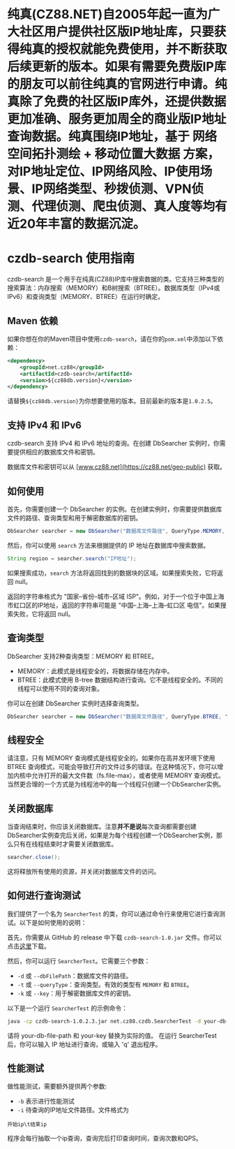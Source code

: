 # 纯真(CZ88.NET)自2005年起一直为广大社区用户提供社区版IP地址库，只要获得纯真的授权就能免费使用，并不断获取后续更新的版本。如果有需要免费版IP库的朋友可以前往纯真的官网进行申请。纯真除了免费的社区版IP库外，还提供数据更加准确、服务更加周全的商业版IP地址查询数据。纯真围绕IP地址，基于 网络空间拓扑测绘 + 移动位置大数据 方案，对IP地址定位、IP网络风险、IP使用场景、IP网络类型、秒拨侦测、VPN侦测、代理侦测、爬虫侦测、真人度等均有近20年丰富的数据沉淀。

# czdb-search 使用指南

czdb-search 是一个用于在纯真(CZ88)IP库中搜索数据的类。它支持三种类型的搜索算法：内存搜索（MEMORY）和B树搜索（BTREE）。数据库类型（IPv4或IPv6）和查询类型（MEMORY、BTREE）在运行时确定。

## Maven 依赖

如果你想在你的Maven项目中使用`czdb-search`，请在你的`pom.xml`中添加以下依赖：

```xml
<dependency>
    <groupId>net.cz88</groupId>
    <artifactId>czdb-search</artifactId>
    <version>${cz88db.version}</version>
</dependency>
```
请替换`${cz88db.version}`为你想要使用的版本。目前最新的版本是`1.0.2.5`。

## 支持 IPv4 和 IPv6

czdb-search 支持 IPv4 和 IPv6 地址的查询。在创建 DbSearcher 实例时，你需要提供相应的数据库文件和密钥。

数据库文件和密钥可以从 [www.cz88.net](https://cz88.net/geo-public) 获取。

## 如何使用

首先，你需要创建一个 DbSearcher 的实例。在创建实例时，你需要提供数据库文件的路径、查询类型和用于解密数据库的密钥。

```java
DbSearcher searcher = new DbSearcher("数据库文件路径", QueryType.MEMORY, "密钥");
```

然后，你可以使用 `search` 方法来根据提供的 IP 地址在数据库中搜索数据。

```java
String region = searcher.search("IP地址");
```

如果搜索成功，`search` 方法将返回找到的数据块的区域。如果搜索失败，它将返回 null。

返回的字符串格式为 "国家–省份–城市–区域 ISP"。例如，对于一个位于中国上海市虹口区的IP地址，返回的字符串可能是 "中国–上海–上海–虹口区 电信"。如果搜索失败，它将返回 null。

## 查询类型

DbSearcher 支持2种查询类型：MEMORY 和 BTREE。

- MEMORY：此模式是线程安全的，将数据存储在内存中。
- BTREE：此模式使用 B-tree 数据结构进行查询。它不是线程安全的。不同的线程可以使用不同的查询对象。

你可以在创建 DbSearcher 实例时选择查询类型。

```java
DbSearcher searcher = new DbSearcher("数据库文件路径", QueryType.BTREE, "密钥");
```

## 线程安全

请注意，只有 MEMORY 查询模式是线程安全的。如果你在高并发环境下使用 BTREE 查询模式，可能会导致打开的文件过多的错误。在这种情况下，你可以增加内核中允许打开的最大文件数（fs.file-max），或者使用 MEMORY 查询模式。当然更合理的一个方式是为线程池中的每一个线程只创建一个DbSearcher实例。

## 关闭数据库

当查询结束时，你应该关闭数据库。注意**并不是说**每次查询都需要创建DbSearcher实例查完后关闭，如果是为每个线程创建一个DbSearcher实例，那么只有在线程结束时才需要关闭数据库。

```java
searcher.close();
```

这将释放所有使用的资源，并关闭对数据库文件的访问。

## 如何进行查询测试

我们提供了一个名为 `SearcherTest` 的类，你可以通过命令行来使用它进行查询测试。以下是如何使用的说明：

首先，你需要从 GitHub 的 release 中下载 `czdb-search-1.0.jar` 文件。你可以点击[这里](https://github.com/tagphi/czdb-search-java/releases)下载。

然后，你可以运行 `SearcherTest`。它需要三个参数：

- `-d` 或 `--dbFilePath`：数据库文件的路径。
- `-t` 或 `--queryType`：查询类型。有效的类型有 `MEMORY` 和 `BTREE`。
- `-k` 或 `--key`：用于解密数据库文件的密钥。

以下是一个运行 `SearcherTest` 的示例命令：

```bash
java -cp czdb-search-1.0.2.3.jar net.cz88.czdb.SearcherTest -d your-db-file-path -t MEMORY -k your-key
```

请将 your-db-file-path 和 your-key 替换为实际的值。  在运行 SearcherTest 后，你可以输入 IP 地址进行查询，或输入 'q' 退出程序。

## 性能测试
做性能测试，需要额外提供两个参数:

- `-b` 表示进行性能测试
- `-i` 待查询的IP地址文件路径。文件格式为
```text
开始ip\t结束ip
```

程序会每行抽取一个ip查询，查询完后打印查询时间，查询次数和QPS。
